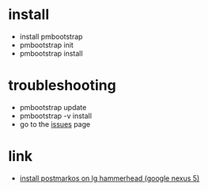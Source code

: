 # install

* install pmbootstrap
* pmbootstrap init
* pmbootstrap install

# troubleshooting

* pmbootstrap update
* pmbootstrap -v install
* go to the [issues](https://github.com/postmarketOS/pmbootstrap/issues/) page

# link

* [install postmarkos on lg hammerhead (google nexus 5)](https://wiki.postmarketos.org/wiki/Google_Nexus_5_(lg-hammerhead)#Installation)
